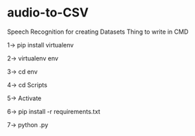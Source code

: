 # audio-to-CSV
Speech Recognition for creating Datasets
Thing to write in CMD

1-> pip install virtualenv

2-> virtualenv env

3-> cd env

4-> cd Scripts

5-> Activate

6-> pip install -r requirements.txt
 
7-> python <filename>.py
